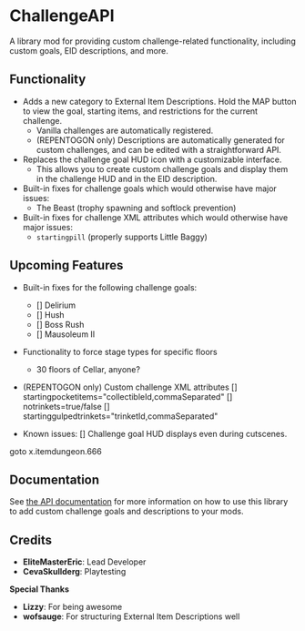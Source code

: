 # ChallengeAPI

A library mod for providing custom challenge-related functionality, including custom goals, EID descriptions, and more.

## Functionality

- Adds a new category to External Item Descriptions. Hold the MAP button to view the goal, starting items, and restrictions for the current challenge.
    - Vanilla challenges are automatically registered.
    - (REPENTOGON only) Descriptions are automatically generated for custom challenges, and can be edited with a straightforward API.
- Replaces the challenge goal HUD icon with a customizable interface.
    - This allows you to create custom challenge goals and display them in the challenge HUD and in the EID description.
- Built-in fixes for challenge goals which would otherwise have major issues:
    - The Beast (trophy spawning and softlock prevention)
- Built-in fixes for challenge XML attributes which would otherwise have major issues:
    - `startingpill` (properly supports Little Baggy)

## Upcoming Features

- Built-in fixes for the following challenge goals:
    - [] Delirium
    - [] Hush
    - [] Boss Rush
    - [] Mausoleum II
- Functionality to force stage types for specific floors
    - 30 floors of Cellar, anyone?
- (REPENTOGON only) Custom challenge XML attributes
    [] startingpocketitems="collectibleId,commaSeparated"
    [] notrinkets=true/false
    [] startinggulpedtrinkets="trinketId,commaSeparated"

- Known issues:
    [] Challenge goal HUD displays even during cutscenes.

goto x.itemdungeon.666

## Documentation

See [the API documentation](docs/api.md) for more information on how to use this library to add custom challenge goals and descriptions to your mods.

## Credits

- **EliteMasterEric**: Lead Developer
- **CevaSkullderg**: Playtesting

**Special Thanks**

- **Lizzy**: For being awesome
- **wofsauge**: For structuring External Item Descriptions well
